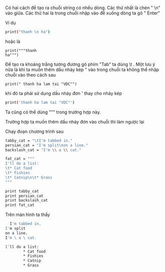 Có hai cách để tạo ra chuỗi string có nhều dòng. Các thứ nhất là chèn " \n" vào giữa. Các thứ hai là trong chuỗi nhập vào đễ xuống dòng ta gõ " Enter"

Ví dụ
```sh
print("thanh \n ha")
```
hoặc là 
    
    print("""thanh
    ha""")

Để tạo ra khoảng trắng tương đương gõ phím "Tab" ta dùng \t . Một lưu ý nữa là khi ta muốn thêm dấu nháy kép " vào trong chuỗi ta không thể nhập chuỗi vào theo cách sau

    print(" thanh ha lam tai "VDC"")
    
khi đó ta phải sử dụng dấu nháy đơn ' thay cho nháy kép
```sh
print('thanh ha lam tai "VDC"')
```
Ta cũng có thể dùng """ trong trường hợp này.

Trường hợp ta muốn thêm dấu nháy đơn vào chuỗi thì làm ngược lại

Chạy đoạn chương trình sau
```sh
tabby_cat = "\tI'm tabbed in."
persian_cat = "I'm split\non a line."
backslash_cat = "I'm \\ a \\ cat."

fat_cat = """
I'll do a list:
\t* Cat food
\t* Fishies
\t* Catnip\n\t* Grass
"""

print tabby_cat
print persian_cat
print backslash_cat
print fat_cat
```
Trên màn hình ta thấy
```sh
  I'm tabbed in.
I'm split
on a line.
I'm \ a \ cat.

I'll do a list:
        * Cat food
        * Fishies
        * Catnip
        * Grass
```

